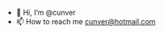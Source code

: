 - 👋 Hi, I’m @cunver
- 📫 How to reach me cunver@hotmail.com

<!---
cunver/cunver is a ✨ special ✨ repository because its `README.md` (this file) appears on your GitHub profile.
You can click the Preview link to take a look at your changes.
--->
